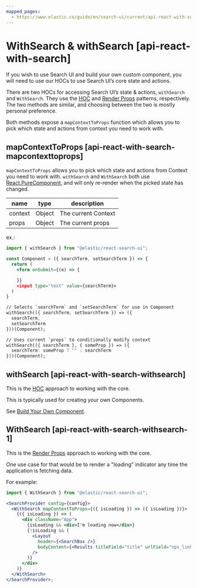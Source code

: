 ```yaml
---
mapped_pages:
  - https://www.elastic.co/guide/en/search-ui/current/api-react-with-search.html
---
```


# WithSearch & withSearch [api-react-with-search]

If you wish to use Search UI and build your own custom component, you will need to use our HOCs to use Search UI’s core state and actions.

There are two HOCs for accessing Search UI’s state & actions, `withSearch` and `WithSearch`. They use the [HOC](https://reactjs.org/docs/higher-order-components.html) and [Render Props](https://reactjs.org/docs/render-props.html) patterns, respectively. The two methods are similar, and choosing between the two is mostly personal preference.

Both methods expose a `mapContextToProps` function which allows you to pick which state and actions from context you need to work with.


## mapContextToProps [api-react-with-search-mapcontexttoprops]

`mapContextToProps` allows you to pick which state and actions from Context you need to work with. `withSearch` and `WithSearch` both use [React.PureComponent](https://reactjs.org/docs/react-api.html#reactpurecomponent), and will only re-render when the picked state has changed.

| name | type | description |
| --- | --- | --- |
| context | Object | The current Context |
| props | Object | The current props |

ex.:

```jsx
import { withSearch } from "@elastic/react-search-ui";

const Component = ({ searchTerm, setSearchTerm }) => {
  return (
    <form onSubmit={(e) => {

    }}
    <input type="text" value={searchTerm}>
  )
}

// Selects `searchTerm` and `setSearchTerm` for use in Component
withSearch(({ searchTerm, setSearchTerm }) => ({
  searchTerm,
  setSearchTerm
}))(Component);

// Uses current `props` to conditionally modify context
withSearch(({ searchTerm }, { someProp }) => ({
  searchTerm: someProp ? "" : searchTerm
}))(Component);
```


## withSearch [api-react-with-search-withsearch]

This is the [HOC](https://reactjs.org/docs/higher-order-components.html) approach to working with the core.

This is typically used for creating your own Components.

See [Build Your Own Component](/reference/guides-creating-own-components.md).


## WithSearch [api-react-with-search-withsearch-1]

This is the [Render Props](https://reactjs.org/docs/render-props.html) approach to working with the core.

One use case for that would be to render a "loading" indicator any time the application is fetching data.

For example:

```jsx
import { WithSearch } from "@elastic/react-search-ui";

<SearchProvider config={config}>
  <WithSearch mapContextToProps={({ isLoading }) => ({ isLoading })}>
    {({ isLoading }) => (
      <div className="App">
        {isLoading && <div>I'm loading now</div>}
        {!isLoading && (
          <Layout
            header={<SearchBox />}
            bodyContent={<Results titleField="title" urlField="nps_link" />}
          />
        )}
      </div>
    )}
  </WithSearch>
</SearchProvider>;
```

